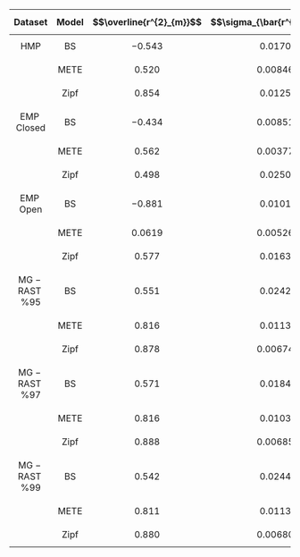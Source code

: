 
| $$\mathbf{Dataset}$$ | $$\mathbf{Model}$$ | $$\overline{r^{2}_{m}}$$ | $$\sigma_{\bar{r^{2}_{m}}}$$ | $$\overline{N}$$ | $$\overline{S}$$ |
|:--------:|:-----:|:-------:|:------:|:----:|:-----:|
|  $$\mathrm{HMP}$$     |  $$\mathrm{BS}$$ | $$-0.543$$  | $$0.0170$$  | $$5050$$ | $$78$$ |
|      |  $$\mathrm{METE}$$   | $$0.520$$   | $$0.00846$$ ||
|      |  $$\mathrm{Zipf}$$    | $$0.854$$   | $$0.0125$$ ||
|$$\mathrm{EMP\; Closed}$$|  $$\mathrm{BS}$$  | $$-0.434$$  | $$0.00851$$ | $$44779$$ | $$1189$$ |
||  $$\mathrm{METE}$$   | $$0.562$$   | $$0.00377$$ ||
||  $$\mathrm{Zipf}$$   | $$0.498$$   | $$0.0250$$ ||
|$$\mathrm{EMP\; Open}$$  |  $$\mathrm{BS}$$  | $$-0.881$$  | $$0.0101$$  | $$88751$$ | $$7247$$ |
| |  $$\mathrm{METE}$$   | $$0.0619$$  | $$0.00526$$ ||
| |  $$\mathrm{Zipf}$$   | $$0.577$$  | $$0.0163$$ ||
|$$\mathrm{MG-RAST\; \%95}$$|  $$\mathrm{BS}$$  | $$0.551$$   | $$0.0242$$  | $$1200$$ | $$247$$|
||  $$\mathrm{METE}$$   | $$0.816$$   | $$0.0113$$  ||
||  $$\mathrm{Zipf}$$ | $$0.878$$   | $$0.00674$$  | | |
|$$\mathrm{MG-RAST\; \%97}$$|  $$\mathrm{BS}$$  | $$0.571$$   | $$0.0184$$  | $$929$$ | $$210$$|
||  $$\mathrm{METE}$$   | $$0.816$$   | $$0.0103$$  ||
||  $$\mathrm{Zipf}$$ | $$0.888$$   | $$0.00685$$  | | |
|$$\mathrm{MG-RAST\; \%99}$$|  $$\mathrm{BS}$$  | $$0.542$$   | $$0.0244$$  | $$1148$$ | $$235$$ |
||  $$\mathrm{METE}$$   | $$0.811$$   | $$0.0113$$  ||
||  $$\mathrm{Zipf}$$   | $$0.880$$   | $$0.00680$$  ||